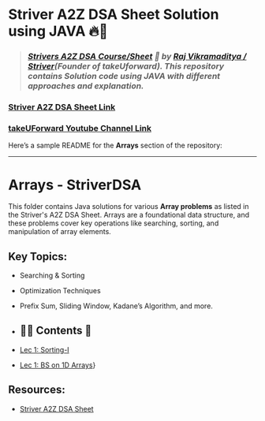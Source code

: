 # **Striver A2Z DSA Sheet Solution using JAVA** 🔥🎯

> ### _[Strivers A2Z DSA Course/Sheet](https://takeuforward.org/strivers-a2z-dsa-course/strivers-a2z-dsa-course-sheet-2/) 🚀 by [Raj Vikramaditya / Striver](https://www.linkedin.com/in/rajstriver/)(Founder of takeUforward). This repository contains Solution code using JAVA with different approaches and explanation._

### [Striver A2Z DSA Sheet Link](https://takeuforward.org/strivers-a2z-dsa-course/strivers-a2z-dsa-course-sheet-2/)
### [takeUForward Youtube Channel Link](https://www.youtube.com/@takeUforward)

Here’s a sample README for the **Arrays** section of the repository:

---

# Arrays - StriverDSA

This folder contains Java solutions for various **Array problems** as listed in the Striver's A2Z DSA Sheet. Arrays are a foundational data structure, and these problems cover key operations like searching, sorting, and manipulation of array elements.

## Key Topics:
- Searching & Sorting
- Optimization Techniques
- Prefix Sum, Sliding Window, Kadane’s Algorithm, and more.

- ## 👨‍💻 **Contents** 👀
- [Lec 1: Sorting-I](https://github.com/Sravan2808/StriverDSA/tree/ac35a87dd80bc9ad5537e014cc23253b60bb7806/Sorting-1)
- [Lec 1: BS on 1D Arrays](https://github.com/Sravan2808/StriverDSA/tree/2e0b6905d275712ca0ad18e365389e858085dd03/BinarySearch/BSon1DArrays)}

## Resources:
- [Striver A2Z DSA Sheet](https://takeuforward.org)
